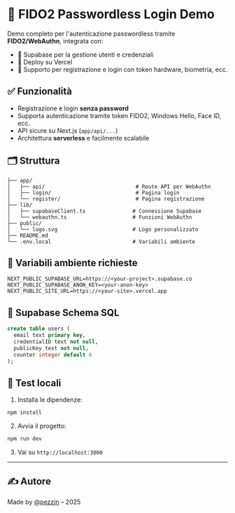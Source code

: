 # 🔐 FIDO2 Passwordless Login Demo

Demo completo per l'autenticazione passwordless tramite **FIDO2/WebAuthn**, integrata con:
- 🧠 Supabase per la gestione utenti e credenziali
- 🚀 Deploy su Vercel
- 🧪 Supporto per registrazione e login con token hardware, biometria, ecc.

## ✅ Funzionalità

- Registrazione e login **senza password**
- Supporta autenticazione tramite token FIDO2, Windows Hello, Face ID, ecc.
- API sicure su Next.js (`app/api/...`)
- Architettura **serverless** e facilmente scalabile

## 🗂️ Struttura

```
├── app/
│   ├── api/                             # Route API per WebAuthn
│   ├── login/                           # Pagina login
│   └── register/                        # Pagina registrazione
├── lib/
│   ├── supabaseClient.ts               # Connessione Supabase
│   └── webauthn.ts                     # Funzioni WebAuthn
├── public/
│   └── logo.svg                        # Logo personalizzato
├── README.md
└── .env.local                          # Variabili ambiente
```

## 🔧 Variabili ambiente richieste

```env
NEXT_PUBLIC_SUPABASE_URL=https://<your-project>.supabase.co
NEXT_PUBLIC_SUPABASE_ANON_KEY=<your-anon-key>
NEXT_PUBLIC_SITE_URL=https://<your-site>.vercel.app
```

## 🧱 Supabase Schema SQL

```sql
create table users (
  email text primary key,
  credentialID text not null,
  publicKey text not null,
  counter integer default 0
);
```

## 🧪 Test locali

1. Installa le dipendenze:
```bash
npm install
```

2. Avvia il progetto:
```bash
npm run dev
```

3. Vai su `http://localhost:3000`

---

## ✍️ Autore

Made by [@pezzin](https://www.pezzin.com) – 2025
